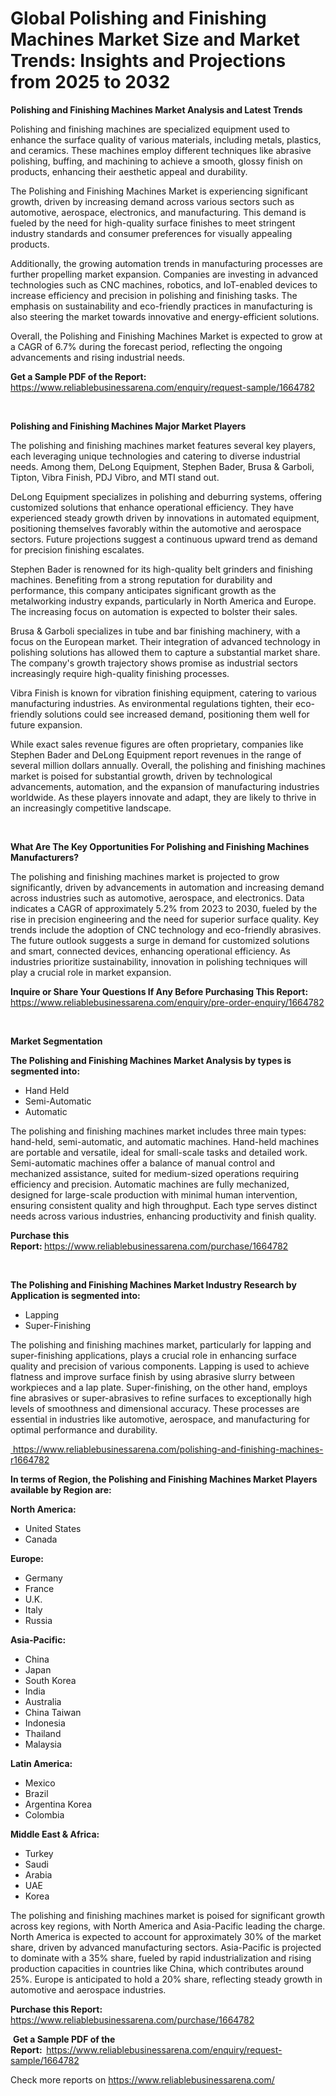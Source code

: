 <p><h1>Global Polishing and Finishing Machines Market Size and Market Trends: Insights and Projections from 2025 to 2032</h1></p><p><strong>Polishing and Finishing Machines Market Analysis and Latest Trends</strong></p>
<p><p>Polishing and finishing machines are specialized equipment used to enhance the surface quality of various materials, including metals, plastics, and ceramics. These machines employ different techniques like abrasive polishing, buffing, and machining to achieve a smooth, glossy finish on products, enhancing their aesthetic appeal and durability. </p><p>The Polishing and Finishing Machines Market is experiencing significant growth, driven by increasing demand across various sectors such as automotive, aerospace, electronics, and manufacturing. This demand is fueled by the need for high-quality surface finishes to meet stringent industry standards and consumer preferences for visually appealing products. </p><p>Additionally, the growing automation trends in manufacturing processes are further propelling market expansion. Companies are investing in advanced technologies such as CNC machines, robotics, and IoT-enabled devices to increase efficiency and precision in polishing and finishing tasks. The emphasis on sustainability and eco-friendly practices in manufacturing is also steering the market towards innovative and energy-efficient solutions. </p><p>Overall, the Polishing and Finishing Machines Market is expected to grow at a CAGR of 6.7% during the forecast period, reflecting the ongoing advancements and rising industrial needs.</p></p>
<p><strong>Get a Sample PDF of the Report:&nbsp;</strong> <a href="https://www.reliablebusinessarena.com/enquiry/request-sample/1664782?utm_campaign=3286&utm_medium=2&utm_source=Github&utm_content=ia&utm_term=23032025&utm_id=polishing-and-finishing-machines">https://www.reliablebusinessarena.com/enquiry/request-sample/1664782</a></p>
<p>&nbsp;</p>
<p><strong>Polishing and Finishing Machines Major Market Players</strong></p>
<p><p>The polishing and finishing machines market features several key players, each leveraging unique technologies and catering to diverse industrial needs. Among them, DeLong Equipment, Stephen Bader, Brusa & Garboli, Tipton, Vibra Finish, PDJ Vibro, and MTI stand out.</p><p>DeLong Equipment specializes in polishing and deburring systems, offering customized solutions that enhance operational efficiency. They have experienced steady growth driven by innovations in automated equipment, positioning themselves favorably within the automotive and aerospace sectors. Future projections suggest a continuous upward trend as demand for precision finishing escalates.</p><p>Stephen Bader is renowned for its high-quality belt grinders and finishing machines. Benefiting from a strong reputation for durability and performance, this company anticipates significant growth as the metalworking industry expands, particularly in North America and Europe. The increasing focus on automation is expected to bolster their sales.</p><p>Brusa & Garboli specializes in tube and bar finishing machinery, with a focus on the European market. Their integration of advanced technology in polishing solutions has allowed them to capture a substantial market share. The company's growth trajectory shows promise as industrial sectors increasingly require high-quality finishing processes.</p><p>Vibra Finish is known for vibration finishing equipment, catering to various manufacturing industries. As environmental regulations tighten, their eco-friendly solutions could see increased demand, positioning them well for future expansion.</p><p>While exact sales revenue figures are often proprietary, companies like Stephen Bader and DeLong Equipment report revenues in the range of several million dollars annually. Overall, the polishing and finishing machines market is poised for substantial growth, driven by technological advancements, automation, and the expansion of manufacturing industries worldwide. As these players innovate and adapt, they are likely to thrive in an increasingly competitive landscape.</p></p>
<p>&nbsp;</p>
<p><strong>What Are The Key Opportunities For Polishing and Finishing Machines Manufacturers?</strong></p>
<p><p>The polishing and finishing machines market is projected to grow significantly, driven by advancements in automation and increasing demand across industries such as automotive, aerospace, and electronics. Data indicates a CAGR of approximately 5.2% from 2023 to 2030, fueled by the rise in precision engineering and the need for superior surface quality. Key trends include the adoption of CNC technology and eco-friendly abrasives. The future outlook suggests a surge in demand for customized solutions and smart, connected devices, enhancing operational efficiency. As industries prioritize sustainability, innovation in polishing techniques will play a crucial role in market expansion.</p></p>
<p><strong>Inquire or Share Your Questions If Any Before Purchasing This Report:</strong> <a href="https://www.reliablebusinessarena.com/enquiry/pre-order-enquiry/1664782?utm_campaign=3286&utm_medium=2&utm_source=Github&utm_content=ia&utm_term=23032025&utm_id=polishing-and-finishing-machines">https://www.reliablebusinessarena.com/enquiry/pre-order-enquiry/1664782</a></p>
<p>&nbsp;</p>
<p><strong>Market Segmentation</strong></p>
<p><strong>The Polishing and Finishing Machines Market Analysis by types is segmented into:</strong></p>
<p><ul><li>Hand Held</li><li>Semi-Automatic</li><li>Automatic</li></ul></p>
<p><p>The polishing and finishing machines market includes three main types: hand-held, semi-automatic, and automatic machines. Hand-held machines are portable and versatile, ideal for small-scale tasks and detailed work. Semi-automatic machines offer a balance of manual control and mechanized assistance, suited for medium-sized operations requiring efficiency and precision. Automatic machines are fully mechanized, designed for large-scale production with minimal human intervention, ensuring consistent quality and high throughput. Each type serves distinct needs across various industries, enhancing productivity and finish quality.</p></p>
<p><strong>Purchase this Report:&nbsp;</strong><a href="https://www.reliablebusinessarena.com/purchase/1664782?utm_campaign=3286&utm_medium=2&utm_source=Github&utm_content=ia&utm_term=23032025&utm_id=polishing-and-finishing-machines">https://www.reliablebusinessarena.com/purchase/1664782</a></p>
<p>&nbsp;</p>
<p><strong>The Polishing and Finishing Machines Market Industry Research by Application is segmented into:</strong></p>
<p><ul><li>Lapping</li><li>Super-Finishing</li></ul></p>
<p><p>The polishing and finishing machines market, particularly for lapping and super-finishing applications, plays a crucial role in enhancing surface quality and precision of various components. Lapping is used to achieve flatness and improve surface finish by using abrasive slurry between workpieces and a lap plate. Super-finishing, on the other hand, employs fine abrasives or super-abrasives to refine surfaces to exceptionally high levels of smoothness and dimensional accuracy. These processes are essential in industries like automotive, aerospace, and manufacturing for optimal performance and durability.</p></p>
<p><a href="https://www.reliablebusinessarena.com/polishing-and-finishing-machines-r1664782?utm_campaign=3286&utm_medium=2&utm_source=Github&utm_content=ia&utm_term=23032025&utm_id=polishing-and-finishing-machines">&nbsp;https://www.reliablebusinessarena.com/polishing-and-finishing-machines-r1664782</a></p>
<p><strong>In terms of Region, the Polishing and Finishing Machines Market Players available by Region are:</strong></p>
<p>
    <p> <strong> North America: </strong>
        <ul>
            <li>United States</li>
            <li>Canada</li>
        </ul>
        </p> 
    <p> <strong> Europe: </strong>
        <ul>
            <li>Germany</li>
            <li>France</li>
            <li>U.K.</li>
            <li>Italy</li>
            <li>Russia</li>
        </ul>
        </p> 
    <p> <strong> Asia-Pacific: </strong>
        <ul>
            <li>China</li>
            <li>Japan</li>
            <li>South Korea</li>
            <li>India</li>
            <li>Australia</li>
            <li>China Taiwan</li>
            <li>Indonesia</li>
            <li>Thailand</li>
            <li>Malaysia</li>
        </ul>
        </p> 
    <p> <strong> Latin America: </strong>
        <ul>
            <li>Mexico</li>
            <li>Brazil</li>
            <li>Argentina Korea</li>
            <li>Colombia</li>
        </ul>
        </p> 
    <p> <strong> Middle East & Africa: </strong>
        <ul>
            <li>Turkey</li>
            <li>Saudi</li>
            <li>Arabia</li>
            <li>UAE</li>
            <li>Korea</li>
        </ul>
    </p>
    </p>
<p><p>The polishing and finishing machines market is poised for significant growth across key regions, with North America and Asia-Pacific leading the charge. North America is expected to account for approximately 30% of the market share, driven by advanced manufacturing sectors. Asia-Pacific is projected to dominate with a 35% share, fueled by rapid industrialization and rising production capacities in countries like China, which contributes around 25%. Europe is anticipated to hold a 20% share, reflecting steady growth in automotive and aerospace industries.</p></p>
<p><strong>Purchase this Report: </strong><a href="https://www.reliablebusinessarena.com/purchase/1664782?utm_campaign=3286&utm_medium=2&utm_source=Github&utm_content=ia&utm_term=23032025&utm_id=polishing-and-finishing-machines">https://www.reliablebusinessarena.com/purchase/1664782</a></p>
<p>&nbsp;<strong>Get a Sample PDF of the Report:&nbsp;&nbsp;</strong><a href="https://www.reliablebusinessarena.com/enquiry/request-sample/1664782?utm_campaign=3286&utm_medium=2&utm_source=Github&utm_content=ia&utm_term=23032025&utm_id=polishing-and-finishing-machines">https://www.reliablebusinessarena.com/enquiry/request-sample/1664782</a></p>
<p><strong></strong></p>
<p>Check more reports on <a href="https://www.reliablebusinessarena.com/?utm_campaign=3286&utm_medium=2&utm_source=Github&utm_content=ia&utm_term=23032025&utm_id=polishing-and-finishing-machines">https://www.reliablebusinessarena.com/</a></p>